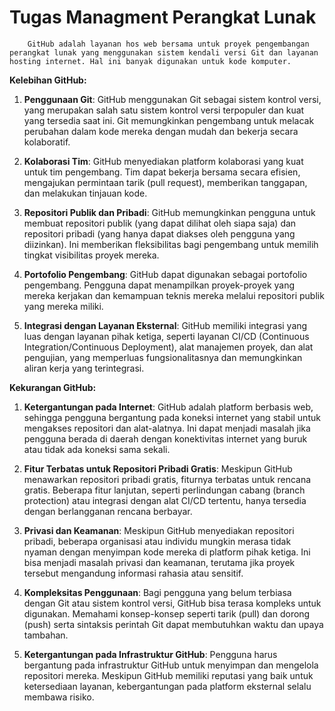 # Tugas Managment Perangkat Lunak

        GitHub adalah layanan hos web bersama untuk proyek pengembangan perangkat lunak yang menggunakan sistem kendali versi Git dan layanan hosting internet. Hal ini banyak digunakan untuk kode komputer.

**Kelebihan GitHub:**

1. **Penggunaan Git**: GitHub menggunakan Git sebagai sistem kontrol versi, yang merupakan salah satu sistem kontrol versi terpopuler dan kuat yang tersedia saat ini. Git memungkinkan pengembang untuk melacak perubahan dalam kode mereka dengan mudah dan bekerja secara kolaboratif.

2. **Kolaborasi Tim**: GitHub menyediakan platform kolaborasi yang kuat untuk tim pengembang. Tim dapat bekerja bersama secara efisien, mengajukan permintaan tarik (pull request), memberikan tanggapan, dan melakukan tinjauan kode.

3. **Repositori Publik dan Pribadi**: GitHub memungkinkan pengguna untuk membuat repositori publik (yang dapat dilihat oleh siapa saja) dan repositori pribadi (yang hanya dapat diakses oleh pengguna yang diizinkan). Ini memberikan fleksibilitas bagi pengembang untuk memilih tingkat visibilitas proyek mereka.

4. **Portofolio Pengembang**: GitHub dapat digunakan sebagai portofolio pengembang. Pengguna dapat menampilkan proyek-proyek yang mereka kerjakan dan kemampuan teknis mereka melalui repositori publik yang mereka miliki.

5. **Integrasi dengan Layanan Eksternal**: GitHub memiliki integrasi yang luas dengan layanan pihak ketiga, seperti layanan CI/CD (Continuous Integration/Continuous Deployment), alat manajemen proyek, dan alat pengujian, yang memperluas fungsionalitasnya dan memungkinkan aliran kerja yang terintegrasi.

**Kekurangan GitHub:**

1. **Ketergantungan pada Internet**: GitHub adalah platform berbasis web, sehingga pengguna bergantung pada koneksi internet yang stabil untuk mengakses repositori dan alat-alatnya. Ini dapat menjadi masalah jika pengguna berada di daerah dengan konektivitas internet yang buruk atau tidak ada koneksi sama sekali.

2. **Fitur Terbatas untuk Repositori Pribadi Gratis**: Meskipun GitHub menawarkan repositori pribadi gratis, fiturnya terbatas untuk rencana gratis. Beberapa fitur lanjutan, seperti perlindungan cabang (branch protection) atau integrasi dengan alat CI/CD tertentu, hanya tersedia dengan berlangganan rencana berbayar.

3. **Privasi dan Keamanan**: Meskipun GitHub menyediakan repositori pribadi, beberapa organisasi atau individu mungkin merasa tidak nyaman dengan menyimpan kode mereka di platform pihak ketiga. Ini bisa menjadi masalah privasi dan keamanan, terutama jika proyek tersebut mengandung informasi rahasia atau sensitif.

4. **Kompleksitas Penggunaan**: Bagi pengguna yang belum terbiasa dengan Git atau sistem kontrol versi, GitHub bisa terasa kompleks untuk digunakan. Memahami konsep-konsep seperti tarik (pull) dan dorong (push) serta sintaksis perintah Git dapat membutuhkan waktu dan upaya tambahan.

5. **Ketergantungan pada Infrastruktur GitHub**: Pengguna harus bergantung pada infrastruktur GitHub untuk menyimpan dan mengelola repositori mereka. Meskipun GitHub memiliki reputasi yang baik untuk ketersediaan layanan, kebergantungan pada platform eksternal selalu membawa risiko.